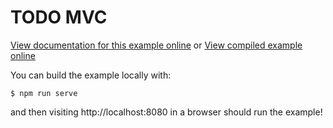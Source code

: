 # TODO MVC

[View documentation for this example online][dox] or [View compiled example
online][compiled]

You can build the example locally with:

```
$ npm run serve
```

and then visiting http://localhost:8080 in a browser should run the example!

[compiled]: https://rustwasm.github.io/wasm-bindgen/exbuild/todomvc/
[dox]: https://rustwasm.github.io/docs/wasm-bindgen/examples/todomvc.html
